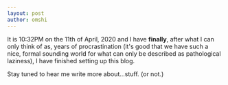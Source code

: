 ```yaml
---
layout: post
author: omshi
---
```


It is 10:32PM on the 11th of April, 2020 and I have **finally**, after what I can only think of as, years of procrastination (it's good that we have such a nice, formal sounding world for what can only be described as pathological laziness), I have finished setting up this blog.

Stay tuned to hear me write more about...stuff. (or not.)
